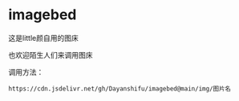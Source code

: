 # imagebed
这是little颜自用的图床

也欢迎陌生人们来调用图床

调用方法：
```URL
https://cdn.jsdelivr.net/gh/Dayanshifu/imagebed@main/img/图片名
```
